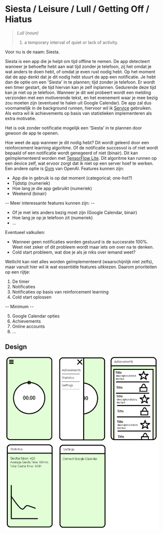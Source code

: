 # Siesta / Leisure / Lull / Getting Off / Hiatus #

> *Lull (noun)*
> 1. a temporary interval of quiet or lack of activity.

Voor nu is de naam: Siesta.

Siesta is een app die je helpt om tijd offline te nemen. De app detecteert wanneer je behoefte hebt aan wat tijd zonder je telefoon, zij het omdat je wat anders te doen hebt, of omdat je even rust nodig hebt. Op het moment dat de app denkt dat je dit nodig hebt stuurt de app een notificatie. Je hebt dan de optie om een 'Siesta' in te plannen; tijd zonder je telefoon. Er wordt een timer gestart, de tijd hiervan kan je zelf inplannen. Gedurende deze tijd kan je niet op je telefoon. Wanneer je dit wel probeert wordt een melding verzonden met een motiverende tekst, en het evenement waar je mee bezig zou moeten zijn (eventueel te halen uit Google Calendar). De app zal dus voornamelijk in de background runnen, hiervoor wil ik [Service](https://developer.android.com/guide/components/services.html) gebruiken.
Als extra wil ik achievements op basis van statistieken implementeren als extra motivatie.

Het is ook zonder notificatie mogelijk een 'Siesta' in te plannen door gewoon de app te openen. 


Hoe weet de app wanneer je dit nodig hebt?
Dit wordt geleerd door een reinforcement learning algoritme. Of de notificatie succesvol is of niet wordt bepaald of een notificatie wordt genegeerd of niet (binair). 
Dit kan geïmplementeerd worden met [TensorFlow Lite](https://medium.com/mindorks/android-tensorflow-lite-machine-learning-example-b06ca29226b6).  Dit algoritme kan runnen op een device zelf, wat ervoor zorgt dat ik niet op een server hoef te werken.
Een andere optie is [Gym](https://www.curiousily.com/posts/android-reinforcement-learning-environment/) van OpenAI.
Features kunnen zijn:
 * App die in gebruik is op dat moment (categorical; one-hot?)
 * Tijdstip (numeriek)
 * Hoe lang je die app gebruikt (numeriek)
 * Weekend (binair)
 
 -- Meer interessante features kunnen zijn: -- 
 
 * Of je met iets anders bezig moet zijn (Google Calendar, binair)
 * Hoe lang je op je telefoon zit (numeriek)
 * ...
 
 Eventueel valkuilen: 
 * Wanneer geen notificaties worden gestuurd is de succesrate 100%. Weet niet zeker of dit probleem wordt maar iets om over na te denken.
 * Cold start probleem, wat doe je als je niks over iemand weet?

Wellicht kan niet alles worden geïmplementeerd (waarschijnlijk niet zelfs), maar vanuit hier wil ik wat essentiële features uitkiezen.
Daarom prioriteiten op een rijtje:
 1. De timer
 2. Notificaties
 3. Notificaties op basis van reinforcement learning
 4. Cold start oplossen
 
 -- Minimum --
 
 5. Google Calendar opties
 6. Achievements
 7. Online accounts
 8. ...
 
 ## Design ##
![Sketches](App%20sketches.png)
